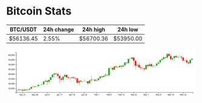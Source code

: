 # Bitcoin Stats

BTC/USDT|24h change|24h high|24h low|
|---|---|---|---|
|$56136.45|2.55%|$56700.36|$53950.00|

<img src="./chart.svg">
